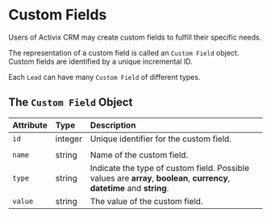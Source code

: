 # Custom Fields

Users of Activix CRM may create custom fields to fulfill their specific needs.

The representation of a custom field is called an `Custom Field` object.  
Custom fields are identified by a unique incremental ID.

Each `Lead` can have many `Custom Field` of different types.

## The `Custom Field` Object

| **Attribute** | **Type** | **Description** |
| :--- | :--- | :--- |
| `id` | integer | Unique identifier for the custom field. |
|  |  |  |
| `name` | string | Name of the custom field. |
| `type` | string | Indicate the type of custom field. Possible values are **array**, **boolean**, **currency**, **datetime** and **string**. |
| `value` | string | The value of the custom field. |

